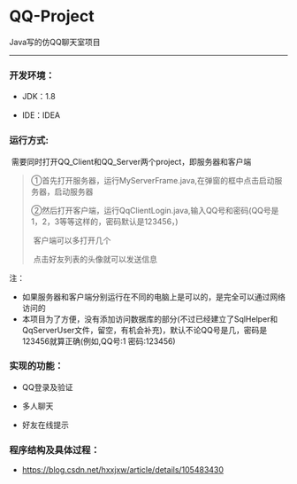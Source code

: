 # QQ-Project
Java写的仿QQ聊天室项目

---



### 开发环境：

* JDK：1.8

* IDE：IDEA



### 运行方式:
​       需要同时打开QQ_Client和QQ_Server两个project，即服务器和客户端

> ①首先打开服务器，运行MyServerFrame.java,在弹窗的框中点击启动服务器，启动服务器
>
> ②然后打开客户端，运行QqClientLogin.java,输入QQ号和密码(QQ号是1，2，3等等这样的，密码默认是123456，)
>
> ​      客户端可以多打开几个
>
> ​      点击好友列表的头像就可以发送信息

注：

* 如果服务器和客户端分别运行在不同的电脑上是可以的，是完全可以通过网络访问的
* 本项目为了方便，没有添加访问数据库的部分(不过已经建立了SqlHelper和QqServerUser文件，留空，有机会补充)，默认不论QQ号是几，密码是123456就算正确(例如,QQ号:1  密码:123456)



### 实现的功能：

* QQ登录及验证

* 多人聊天

* 好友在线提示



### 程序结构及具体过程：

* https://blog.csdn.net/hxxjxw/article/details/105483430

